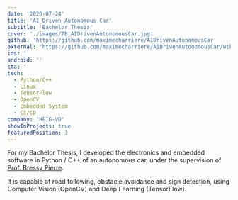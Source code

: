 ```yaml
---
date: '2020-07-24'
title: 'AI Driven Autonomous Car'
subtitle: 'Bachelor Thesis'
cover: './images/TB_AIDrivenAutonomousCar.jpg'
github: 'https://github.com/maximecharriere/AIDrivenAutonomousCar'
external: 'https://github.com/maximecharriere/AIDrivenAutonomousCar/wiki'
ios: ''
android: ''
cta: ''
tech:
  - Python/C++
  - Linux
  - TensorFlow
  - OpenCV
  - Embedded System
  - CI/CD
company: 'HEIG-VD'
showInProjects: true
featuredPosition: 3
---
```


For my Bachelor Thesis, I developed the electronics and embedded software in Python / C++ of an autonomous car, under the supervision of [Prof. Bressy Pierre](https://people.hes-so.ch/en/profile/241692459-pierre-bressy).

It is capable of road following, obstacle avoidance and sign detection, using Computer Vision (OpenCV) and Deep Learning (TensorFlow).
